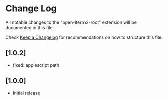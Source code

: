 # Change Log

All notable changes to the "open-iterm2-root" extension will be documented in this file.

Check [Keep a Changelog](http://keepachangelog.com/) for recommendations on how to structure this file.

## [1.0.2]
- fixed: applescript path

## [1.0.0]

- Initial release